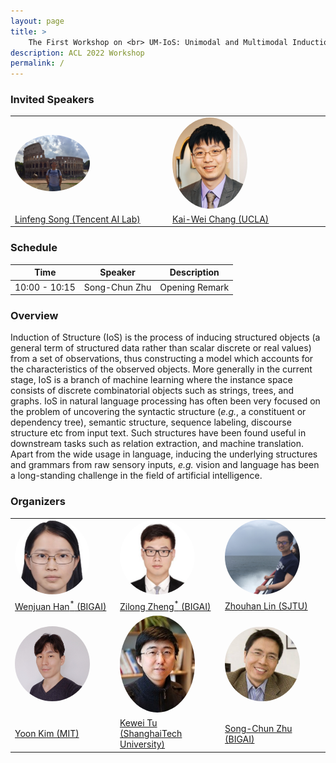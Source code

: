 ```yaml
---
layout: page
title: >
    The First Workshop on <br> UM-IoS: Unimodal and Multimodal Induction of Linguistic Structures
description: ACL 2022 Workshop
permalink: /
---
```


### Invited Speakers

<speaker>
    <table>
        <tbody>
        <tr>
            <td width="25%"><a href="https://freesunshine0316.github.io/"><img src="images/speakers/linfeng.jpeg" width="120px" align="bottom" style="border-radius: 50%"></a></td>
            <td width="25%"><a href="http://web.cs.ucla.edu/~kwchang/"><img src="images/speakers/kaiwei.jpg" width="120px" align="bottom" style="border-radius: 50%"></a></td>
            <!-- <td width="25%"><a href="https://web.eecs.umich.edu/~chaijy/"><img src="images/speakers/joycechai.jpg" width="120px" align="bottom" style="border-radius: 50%"></a></td> -->
        </tr>
        <tr>
            <td><a href="https://freesunshine0316.github.io/">Linfeng Song (Tencent AI Lab)</a></td>
            <td><a href="http://web.cs.ucla.edu/~kwchang/">Kai-Wei Chang (UCLA)</a></td>              
            <!-- <td><a href="https://web.eecs.umich.edu/~chaijy/">Joyce Y. Chai (UMich)</a></td> -->
        </tr>
        </tbody>
    </table>
</speaker>

### Schedule

| Time | Speaker | Description |
| --- | ----------- | ---------------------- |
| 10:00 - 10:15 | Song-Chun Zhu | Opening Remark |

### Overview

Induction of Structure (IoS) is the process of inducing structured objects (a general term of structured data rather than scalar discrete or real values) from a set of observations, thus constructing a model which accounts for the characteristics of the observed objects. More generally in the current stage, IoS is a branch of machine learning where the instance space consists of discrete combinatorial objects such as strings, trees, and graphs.
IoS in natural language processing has often been very focused on the problem of uncovering the syntactic structure (*e.g.*, a constituent or dependency tree), semantic structure, sequence labeling, discourse structure etc from input text. Such structures have been found useful in downstream tasks such as relation extraction, and machine translation. 
Apart from the wide usage in language, inducing the underlying structures and grammars from raw sensory inputs, *e.g.* vision and language has been a long-standing challenge in the field of artificial intelligence.


### Organizers

<speaker>
    <table>
        <tbody>
        <tr>
            <td width="25%"><a href="http://hanwenjuan.com/"><img src="images/speakers/wenjuan.jpeg" width="120px" align="bottom" style="border-radius: 50%"></a></td>
            <td width="25%"><a href="https://zilongzheng.github.io/"><img src="images/speakers/zilong.jpeg" width="120px" align="bottom" style="border-radius: 50%"></a></td>
            <td width="25%"><a href="https://hantek.github.io/"><img src="images/speakers/zhouhanlin.jpg" width="120px" align="bottom" style="border-radius: 50%"></a></td>
        </tr>
        <tr>
            <td><a href="http://hanwenjuan.com/">Wenjuan Han<sup>*</sup> (BIGAI)</a></td>              
            <td><a href="https://zilongzheng.github.io/">Zilong Zheng<sup>*</sup> (BIGAI)</a></td>
            <td><a href="https://hantek.github.io/">Zhouhan Lin (SJTU)</a></td>
        </tr>
        <tr>
            <td width="25%"><a href="https://people.csail.mit.edu/yoonkim/"><img src="images/speakers/yoonkim.jpg" width="120px" align="bottom" style="border-radius: 50%"></a></td>
            <td width="25%"><a href="http://faculty.sist.shanghaitech.edu.cn/faculty/tukw/"><img src="images/speakers/kewei.jpg" width="120px" align="bottom" style="border-radius: 50%"></a></td>
            <td width="25%"><a href="http://www.stat.ucla.edu/~sczhu/"><img src="images/speakers/songchun.jpg" width="120px" align="bottom" style="border-radius: 50%"></a></td>
        </tr>
        <tr>
            <td><a href="https://people.csail.mit.edu/yoonkim/"> Yoon Kim (MIT)</a></td>
            <td><a href="http://faculty.sist.shanghaitech.edu.cn/faculty/tukw/">Kewei Tu (ShanghaiTech University)</a></td>              
            <td><a href="http://www.stat.ucla.edu/~sczhu/"> Song-Chun Zhu (BIGAI)</a></td>
        </tr>
        </tbody>
    </table>
</speaker>